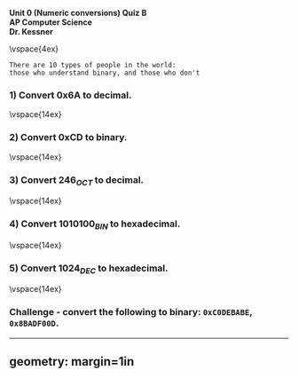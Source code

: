 __Unit 0 (Numeric conversions) Quiz B__  
__AP Computer Science__  
__Dr. Kessner__  


\vspace{4ex}


```
There are 10 types of people in the world:
those who understand binary, and those who don't
```


### 1) Convert 0x6A to decimal.

\vspace{14ex}

### 2) Convert 0xCD to binary.

\vspace{14ex}

### 3) Convert $246_{OCT}$ to decimal.

\vspace{14ex}

### 4) Convert $1010100_{BIN}$ to hexadecimal.

\vspace{14ex}

### 5) Convert $1024_{DEC}$ to hexadecimal.

\vspace{14ex}


### Challenge - convert the following to binary:  `0xC0DEBABE`, `0x8BADF00D`.  


---
geometry: margin=1in
---


